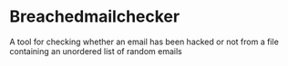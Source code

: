 # Breachedmailchecker
A tool for checking whether an email has been hacked or not from a file containing an unordered list of random emails
